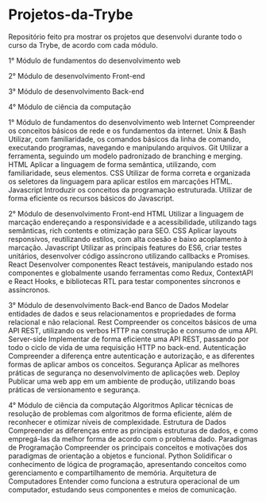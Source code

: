 # Projetos-da-Trybe

Repositório feito pra mostrar os projetos que desenvolvi durante todo o curso da Trybe, de acordo com cada módulo.

1° Módulo de fundamentos do desenvolvimento web

2° Módulo de desenvolvimento Front-end

3° Módulo de desenvolvimento Back-end

4° Módulo de ciência da computação

1° Módulo de fundamentos do desenvolvimento web
 Internet
Compreender os conceitos básicos de rede
e os fundamentos da internet.
 Unix & Bash
Utilizar, com familiaridade, os comandos básicos da linha de comando,
executando programas, navegando e manipulando arquivos.
 Git
Utilizar a ferramenta, seguindo um modelo padronizado
de branching e merging.
 HTML
Aplicar a linguagem de forma semântica, utilizando, com familiaridade,
seus elementos.
 CSS
Utilizar de forma correta e organizada os seletores da linguagem
para aplicar estilos em marcações HTML.
 Javascript
Introduzir os conceitos da programação estruturada.
Utilizar de forma eficiente os recursos básicos do Javascript.

2° Módulo de desenvolvimento Front-end
HTML
Utilizar a linguagem de marcação endereçando a responsividade
e a acessibilidade, utilizando tags semânticas, rich contents
e otimização para SEO.
 CSS
Aplicar layouts responsivos, reutilizando estilos,
com alta coesão e baixo acoplamento à marcação.
 Javascript
Utilizar as principais features do ES6, criar testes unitários,
desenvolver código assíncrono utilizando callbacks e Promises.
 React
Desenvolver componentes React testáveis, manipulando estado
nos componentes e globalmente usando ferramentas como Redux,
ContextAPI e React Hooks, e bibliotecas RTL para testar componentes
síncronos e assíncronos.

3° Módulo de desenvolvimento Back-end
Banco de Dados
Modelar entidades de dados e seus relacionamentos
e propriedades de forma relacional e não relacional.
 Rest
Compreender os conceitos básicos de uma API REST,
utilizando os verbos HTTP na construção e consumo de uma API.
 Server-side
Implementar de forma eficiente uma API REST, passando por todo
o ciclo de vida de uma requisição HTTP no back-end.
 Autenticação
Compreender a diferença entre autenticação e autorização,
e as diferentes formas de aplicar ambos os conceitos.
 Segurança
Aplicar as melhores práticas de segurança
no desenvolvimento de aplicações web.
 Deploy
Publicar uma web app em um ambiente de produção,
utilizando boas práticas de versionamento e segurança.

4° Módulo de ciência da computação
Algoritmos
Aplicar técnicas de resolução de problemas com algoritmos de forma
eficiente, além de reconhecer e otimizar níveis de complexidade.
 Estrutura de Dados
Compreender as diferenças entre as principais estruturas de dados,
e como empregá-las da melhor forma de acordo com o problema dado.
 Paradigmas de Programação
Compreender os principais conceitos e motivações dos paradigmas
de orientação a objetos e funcional.
 Python
Solidificar o conhecimento de lógica de programação, apresentando
conceitos como gerenciamento e compartilhamento de memória.
 Arquitetura de Computadores
Entender como funciona a estrutura operacional de um computador,
estudando seus componentes e meios de comunicação.
